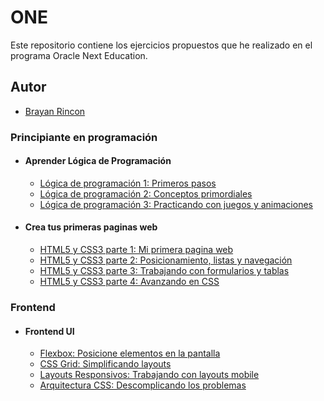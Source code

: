 # ONE

Este repositorio contiene los ejercicios propuestos que he realizado en el programa Oracle Next Education.

## Autor

- [Brayan Rincon](https://github.com/brayanrbx)

### Principiante en programación

- #### Aprender Lógica de Programación

  - [Lógica de programación 1: Primeros pasos](https://github.com/brayanrbx/one/tree/main/principiante-programacion/logica-programacion/logica-programacion-p1)
  - [Lógica de programación 2: Conceptos primordiales](https://github.com/brayanrbx/one/tree/main/principiante-programacion/logica-programacion/logica-programacion-p2)
  - [Lógica de programación 3: Practicando con juegos y animaciones](https://github.com/brayanrbx/one/tree/main/principiante-programacion/logica-programacion/logica-programacion-p3)

- #### Crea tus primeras paginas web

  - [HTML5 y CSS3 parte 1: Mi primera pagina web](https://github.com/brayanrbx/one/tree/main/principiante-programacion/paginas-web/pagina-web)
  - [HTML5 y CSS3 parte 2: Posicionamiento, listas y navegación](https://github.com/brayanrbx/one/tree/main/principiante-programacion/paginas-web/pagina-web)
  - [HTML5 y CSS3 parte 3: Trabajando con formularios y tablas](https://github.com/brayanrbx/one/tree/main/principiante-programacion/paginas-web/pagina-web)
  - [HTML5 y CSS3 parte 4: Avanzando en CSS](https://github.com/brayanrbx/one/tree/main/principiante-programacion/paginas-web/pagina-web)

### Frontend

- #### Frontend UI

  - [Flexbox: Posicione elementos en la pantalla](https://github.com/brayanrbx/one/tree/main/frontend/frontend-ui/flexbox)
  - [CSS Grid: Simplificando layouts](https://github.com/brayanrbx/one/tree/main/frontend/frontend-ui/css-grid)
  - [Layouts Responsivos: Trabajando con layouts mobile](https://github.com/brayanrbx/one/tree/main/frontend/frontend-ui/layouts-responsivos)
  - [Arquitectura CSS: Descomplicando los problemas](https://github.com/brayanrbx/one/tree/main/frontend/frontend-ui/arquitectura-css)